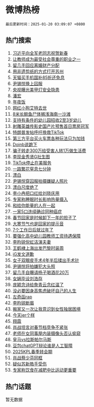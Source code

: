 # 微博热榜

`最后更新时间：2025-01-20 03:09:07 +0800`

## 热门搜索

1. [习近平向全军老同志祝贺新春](https://m.weibo.cn/search?containerid=100103type%3D1%26t%3D10%26q%3D%23%E4%B9%A0%E8%BF%91%E5%B9%B3%E5%90%91%E5%85%A8%E5%86%9B%E8%80%81%E5%90%8C%E5%BF%97%E7%A5%9D%E8%B4%BA%E6%96%B0%E6%98%A5%23&stream_entry_id=51&isnewpage=1&extparam=seat%3D1%26cate%3D10103%26dgr%3D0%26filter_type%3Drealtimehot%26stream_entry_id%3D51%26c_type%3D51%26pos%3D0%26q%3D%2523%25E4%25B9%25A0%25E8%25BF%2591%25E5%25B9%25B3%25E5%2590%2591%25E5%2585%25A8%25E5%2586%259B%25E8%2580%2581%25E5%2590%258C%25E5%25BF%2597%25E7%25A5%259D%25E8%25B4%25BA%25E6%2596%25B0%25E6%2598%25A5%2523%26display_time%3D1737313746%26pre_seqid%3D173731374640201178159117)
1. [让教师成为最受社会尊重的职业之一](https://m.weibo.cn/search?containerid=100103type%3D1%26t%3D10%26q%3D%23%E8%AE%A9%E6%95%99%E5%B8%88%E6%88%90%E4%B8%BA%E6%9C%80%E5%8F%97%E7%A4%BE%E4%BC%9A%E5%B0%8A%E9%87%8D%E7%9A%84%E8%81%8C%E4%B8%9A%E4%B9%8B%E4%B8%80%23&stream_entry_id=31&isnewpage=1&extparam=seat%3D1%26lcate%3D5001%26filter_type%3Drealtimehot%26pos%3D0%26c_type%3D31%26realpos%3D1%26q%3D%2523%25E8%25AE%25A9%25E6%2595%2599%25E5%25B8%2588%25E6%2588%2590%25E4%25B8%25BA%25E6%259C%2580%25E5%258F%2597%25E7%25A4%25BE%25E4%25BC%259A%25E5%25B0%258A%25E9%2587%258D%25E7%259A%2584%25E8%2581%258C%25E4%25B8%259A%25E4%25B9%258B%25E4%25B8%2580%2523%26dgr%3D0%26band_rank%3D1%26stream_entry_id%3D31%26cate%3D5001%26flag%3D0%26display_time%3D1737313746%26pre_seqid%3D173731374640201178159117)
1. [留几手回应离婚财产分配](https://m.weibo.cn/search?containerid=100103type%3D1%26t%3D10%26q%3D%23%E7%95%99%E5%87%A0%E6%89%8B%E5%9B%9E%E5%BA%94%E7%A6%BB%E5%A9%9A%E8%B4%A2%E4%BA%A7%E5%88%86%E9%85%8D%23&stream_entry_id=31&isnewpage=1&extparam=seat%3D1%26lcate%3D5001%26filter_type%3Drealtimehot%26pos%3D1%26c_type%3D31%26realpos%3D2%26q%3D%2523%25E7%2595%2599%25E5%2587%25A0%25E6%2589%258B%25E5%259B%259E%25E5%25BA%2594%25E7%25A6%25BB%25E5%25A9%259A%25E8%25B4%25A2%25E4%25BA%25A7%25E5%2588%2586%25E9%2585%258D%2523%26dgr%3D0%26band_rank%3D2%26stream_entry_id%3D31%26cate%3D5001%26flag%3D0%26display_time%3D1737313746%26pre_seqid%3D173731374640201178159117)
1. [用非遗剪纸的方式打开苏州](https://m.weibo.cn/search?containerid=100103type%3D1%26t%3D10%26q%3D%23%E7%94%A8%E9%9D%9E%E9%81%97%E5%89%AA%E7%BA%B8%E7%9A%84%E6%96%B9%E5%BC%8F%E6%89%93%E5%BC%80%E8%8B%8F%E5%B7%9E%23&stream_entry_id=31&isnewpage=1&extparam=seat%3D1%26lcate%3D5001%26filter_type%3Drealtimehot%26pos%3D2%26c_type%3D31%26realpos%3D3%26q%3D%2523%25E7%2594%25A8%25E9%259D%259E%25E9%2581%2597%25E5%2589%25AA%25E7%25BA%25B8%25E7%259A%2584%25E6%2596%25B9%25E5%25BC%258F%25E6%2589%2593%25E5%25BC%2580%25E8%258B%258F%25E5%25B7%259E%2523%26dgr%3D0%26band_rank%3D3%26stream_entry_id%3D31%26cate%3D5001%26flag%3D0%26display_time%3D1737313746%26pre_seqid%3D173731374640201178159117)
1. [天猫买手机国补85折还免息](https://m.weibo.cn/search?containerid=100103type%3D1%26t%3D10%26q%3D%23%E5%A4%A9%E7%8C%AB%E4%B9%B0%E6%89%8B%E6%9C%BA%E5%9B%BD%E8%A1%A585%E6%8A%98%E8%BF%98%E5%85%8D%E6%81%AF%23&stream_entry_id=31&isnewpage=1&extparam=seat%3D1%26lcate%3D5001%26filter_type%3Drealtimehot%26pos%3D3%26c_type%3D31%26q%3D%2523%25E5%25A4%25A9%25E7%258C%25AB%25E4%25B9%25B0%25E6%2589%258B%25E6%259C%25BA%25E5%259B%25BD%25E8%25A1%25A585%25E6%258A%2598%25E8%25BF%2598%25E5%2585%258D%25E6%2581%25AF%2523%26cate%3D5001%26adid%3D273248%26band_rank%3D4%26stream_entry_id%3D31%26dgr%3D0%26topic_ad%3D1%26is_ad_pos%3D1%26display_time%3D1737313746%26pre_seqid%3D173731374640201178159117)
1. [尹锡悦换上囚服](https://m.weibo.cn/search?containerid=100103type%3D1%26t%3D10%26q%3D%23%E5%B0%B9%E9%94%A1%E6%82%A6%E6%8D%A2%E4%B8%8A%E5%9B%9A%E6%9C%8D%23&stream_entry_id=31&isnewpage=1&extparam=seat%3D1%26lcate%3D5001%26filter_type%3Drealtimehot%26pos%3D4%26c_type%3D31%26realpos%3D4%26q%3D%2523%25E5%25B0%25B9%25E9%2594%25A1%25E6%2582%25A6%25E6%258D%25A2%25E4%25B8%258A%25E5%259B%259A%25E6%259C%258D%2523%26dgr%3D0%26band_rank%3D4%26stream_entry_id%3D31%26cate%3D5001%26flag%3D2%26display_time%3D1737313746%26pre_seqid%3D173731374640201178159117)
1. [央视曝光美甲灯安全隐患](https://m.weibo.cn/search?containerid=100103type%3D1%26t%3D10%26q%3D%23%E5%A4%AE%E8%A7%86%E6%9B%9D%E5%85%89%E7%BE%8E%E7%94%B2%E7%81%AF%E5%AE%89%E5%85%A8%E9%9A%90%E6%82%A3%23&stream_entry_id=31&isnewpage=1&extparam=seat%3D1%26lcate%3D5001%26filter_type%3Drealtimehot%26pos%3D5%26c_type%3D31%26realpos%3D5%26q%3D%2523%25E5%25A4%25AE%25E8%25A7%2586%25E6%259B%259D%25E5%2585%2589%25E7%25BE%258E%25E7%2594%25B2%25E7%2581%25AF%25E5%25AE%2589%25E5%2585%25A8%25E9%259A%2590%25E6%2582%25A3%2523%26dgr%3D0%26band_rank%3D5%26stream_entry_id%3D31%26cate%3D5001%26flag%3D0%26display_time%3D1737313746%26pre_seqid%3D173731374640201178159117)
1. [潘宏](https://m.weibo.cn/search?containerid=100103type%3D1%26t%3D10%26q%3D%E6%BD%98%E5%AE%8F&stream_entry_id=31&isnewpage=1&extparam=seat%3D1%26lcate%3D5001%26filter_type%3Drealtimehot%26pos%3D6%26c_type%3D31%26realpos%3D6%26q%3D%25E6%25BD%2598%25E5%25AE%258F%26dgr%3D0%26band_rank%3D6%26stream_entry_id%3D31%26cate%3D5001%26flag%3D2%26display_time%3D1737313746%26pre_seqid%3D173731374640201178159117)
1. [年夜饭](https://m.weibo.cn/search?containerid=100103type%3D1%26t%3D10%26q%3D%23%E5%B9%B4%E5%A4%9C%E9%A5%AD%23&stream_entry_id=31&isnewpage=1&extparam=seat%3D1%26lcate%3D5001%26filter_type%3Drealtimehot%26pos%3D7%26c_type%3D31%26q%3D%2523%25E5%25B9%25B4%25E5%25A4%259C%25E9%25A5%25AD%2523%26cate%3D5001%26adid%3D273047%26band_rank%3D7%26stream_entry_id%3D31%26dgr%3D0%26topic_ad%3D1%26is_ad_pos%3D1%26display_time%3D1737313746%26pre_seqid%3D173731374640201178159117)
1. [网红小狗艾特去世](https://m.weibo.cn/search?containerid=100103type%3D1%26t%3D10%26q%3D%23%E7%BD%91%E7%BA%A2%E5%B0%8F%E7%8B%97%E8%89%BE%E7%89%B9%E5%8E%BB%E4%B8%96%23&stream_entry_id=31&isnewpage=1&extparam=seat%3D1%26lcate%3D5001%26filter_type%3Drealtimehot%26pos%3D8%26c_type%3D31%26realpos%3D7%26q%3D%2523%25E7%25BD%2591%25E7%25BA%25A2%25E5%25B0%258F%25E7%258B%2597%25E8%2589%25BE%25E7%2589%25B9%25E5%258E%25BB%25E4%25B8%2596%2523%26dgr%3D0%26band_rank%3D7%26stream_entry_id%3D31%26cate%3D5001%26flag%3D2%26display_time%3D1737313746%26pre_seqid%3D173731374640201178159117)
1. [8米长鲸鱼尸体搁浅海南一沙滩](https://m.weibo.cn/search?containerid=100103type%3D1%26t%3D10%26q%3D%238%E7%B1%B3%E9%95%BF%E9%B2%B8%E9%B1%BC%E5%B0%B8%E4%BD%93%E6%90%81%E6%B5%85%E6%B5%B7%E5%8D%97%E4%B8%80%E6%B2%99%E6%BB%A9%23&stream_entry_id=31&isnewpage=1&extparam=seat%3D1%26lcate%3D5001%26filter_type%3Drealtimehot%26pos%3D9%26c_type%3D31%26realpos%3D8%26q%3D%25238%25E7%25B1%25B3%25E9%2595%25BF%25E9%25B2%25B8%25E9%25B1%25BC%25E5%25B0%25B8%25E4%25BD%2593%25E6%2590%2581%25E6%25B5%2585%25E6%25B5%25B7%25E5%258D%2597%25E4%25B8%2580%25E6%25B2%2599%25E6%25BB%25A9%2523%26dgr%3D0%26band_rank%3D8%26stream_entry_id%3D31%26cate%3D5001%26flag%3D1%26display_time%3D1737313746%26pre_seqid%3D173731374640201178159117)
1. [支持有条件的幼儿园招收2至3岁幼儿](https://m.weibo.cn/search?containerid=100103type%3D1%26t%3D10%26q%3D%23%E6%94%AF%E6%8C%81%E6%9C%89%E6%9D%A1%E4%BB%B6%E7%9A%84%E5%B9%BC%E5%84%BF%E5%9B%AD%E6%8B%9B%E6%94%B62%E8%87%B33%E5%B2%81%E5%B9%BC%E5%84%BF%23&stream_entry_id=31&isnewpage=1&extparam=seat%3D1%26lcate%3D5001%26filter_type%3Drealtimehot%26pos%3D10%26c_type%3D31%26realpos%3D9%26q%3D%2523%25E6%2594%25AF%25E6%258C%2581%25E6%259C%2589%25E6%259D%25A1%25E4%25BB%25B6%25E7%259A%2584%25E5%25B9%25BC%25E5%2584%25BF%25E5%259B%25AD%25E6%258B%259B%25E6%2594%25B62%25E8%2587%25B33%25E5%25B2%2581%25E5%25B9%25BC%25E5%2584%25BF%2523%26dgr%3D0%26band_rank%3D9%26stream_entry_id%3D31%26cate%3D5001%26flag%3D0%26display_time%3D1737313746%26pre_seqid%3D173731374640201178159117)
1. [射雕英雄传影史国产片预售首日票房冠军](https://m.weibo.cn/search?containerid=100103type%3D1%26t%3D10%26q%3D%23%E5%B0%84%E9%9B%95%E8%8B%B1%E9%9B%84%E4%BC%A0%E5%BD%B1%E5%8F%B2%E5%9B%BD%E4%BA%A7%E7%89%87%E9%A2%84%E5%94%AE%E9%A6%96%E6%97%A5%E7%A5%A8%E6%88%BF%E5%86%A0%E5%86%9B%23&stream_entry_id=31&isnewpage=1&extparam=seat%3D1%26lcate%3D5001%26filter_type%3Drealtimehot%26pos%3D11%26c_type%3D31%26realpos%3D10%26q%3D%2523%25E5%25B0%2584%25E9%259B%2595%25E8%258B%25B1%25E9%259B%2584%25E4%25BC%25A0%25E5%25BD%25B1%25E5%258F%25B2%25E5%259B%25BD%25E4%25BA%25A7%25E7%2589%2587%25E9%25A2%2584%25E5%2594%25AE%25E9%25A6%2596%25E6%2597%25A5%25E7%25A5%25A8%25E6%2588%25BF%25E5%2586%25A0%25E5%2586%259B%2523%26dgr%3D0%26band_rank%3D10%26stream_entry_id%3D31%26cate%3D5001%26flag%3D0%26display_time%3D1737313746%26pre_seqid%3D173731374640201178159117)
1. [特朗普发帖呼吁挽救TikTok](https://m.weibo.cn/search?containerid=100103type%3D1%26t%3D10%26q%3D%23%E7%89%B9%E6%9C%97%E6%99%AE%E5%8F%91%E5%B8%96%E5%91%BC%E5%90%81%E6%8C%BD%E6%95%91TikTok%23&stream_entry_id=31&isnewpage=1&extparam=seat%3D1%26lcate%3D5001%26filter_type%3Drealtimehot%26pos%3D12%26c_type%3D31%26realpos%3D11%26q%3D%2523%25E7%2589%25B9%25E6%259C%2597%25E6%2599%25AE%25E5%258F%2591%25E5%25B8%2596%25E5%2591%25BC%25E5%2590%2581%25E6%258C%25BD%25E6%2595%2591TikTok%2523%26dgr%3D0%26band_rank%3D11%26stream_entry_id%3D31%26cate%3D5001%26flag%3D2%26display_time%3D1737313746%26pre_seqid%3D173731374640201178159117)
1. [第三方平台买火车票各种玩法只为加钱](https://m.weibo.cn/search?containerid=100103type%3D1%26t%3D10%26q%3D%23%E7%AC%AC%E4%B8%89%E6%96%B9%E5%B9%B3%E5%8F%B0%E4%B9%B0%E7%81%AB%E8%BD%A6%E7%A5%A8%E5%90%84%E7%A7%8D%E7%8E%A9%E6%B3%95%E5%8F%AA%E4%B8%BA%E5%8A%A0%E9%92%B1%23&stream_entry_id=31&isnewpage=1&extparam=seat%3D1%26lcate%3D5001%26filter_type%3Drealtimehot%26pos%3D13%26c_type%3D31%26realpos%3D12%26q%3D%2523%25E7%25AC%25AC%25E4%25B8%2589%25E6%2596%25B9%25E5%25B9%25B3%25E5%258F%25B0%25E4%25B9%25B0%25E7%2581%25AB%25E8%25BD%25A6%25E7%25A5%25A8%25E5%2590%2584%25E7%25A7%258D%25E7%258E%25A9%25E6%25B3%2595%25E5%258F%25AA%25E4%25B8%25BA%25E5%258A%25A0%25E9%2592%25B1%2523%26dgr%3D0%26band_rank%3D12%26stream_entry_id%3D31%26cate%3D5001%26flag%3D0%26display_time%3D1737313746%26pre_seqid%3D173731374640201178159117)
1. [Doinb说跪下](https://m.weibo.cn/search?containerid=100103type%3D1%26t%3D10%26q%3D%23Doinb%E8%AF%B4%E8%B7%AA%E4%B8%8B%23&stream_entry_id=31&isnewpage=1&extparam=seat%3D1%26lcate%3D5001%26filter_type%3Drealtimehot%26pos%3D14%26c_type%3D31%26realpos%3D13%26q%3D%2523Doinb%25E8%25AF%25B4%25E8%25B7%25AA%25E4%25B8%258B%2523%26dgr%3D0%26band_rank%3D13%26stream_entry_id%3D31%26cate%3D5001%26flag%3D0%26display_time%3D1737313746%26pre_seqid%3D173731374640201178159117)
1. [骗子转走300万给受害人转1万做生活费](https://m.weibo.cn/search?containerid=100103type%3D1%26t%3D10%26q%3D%23%E9%AA%97%E5%AD%90%E8%BD%AC%E8%B5%B0300%E4%B8%87%E7%BB%99%E5%8F%97%E5%AE%B3%E4%BA%BA%E8%BD%AC1%E4%B8%87%E5%81%9A%E7%94%9F%E6%B4%BB%E8%B4%B9%23&stream_entry_id=31&isnewpage=1&extparam=seat%3D1%26lcate%3D5001%26filter_type%3Drealtimehot%26pos%3D15%26c_type%3D31%26realpos%3D14%26q%3D%2523%25E9%25AA%2597%25E5%25AD%2590%25E8%25BD%25AC%25E8%25B5%25B0300%25E4%25B8%2587%25E7%25BB%2599%25E5%258F%2597%25E5%25AE%25B3%25E4%25BA%25BA%25E8%25BD%25AC1%25E4%25B8%2587%25E5%2581%259A%25E7%2594%259F%25E6%25B4%25BB%25E8%25B4%25B9%2523%26dgr%3D0%26band_rank%3D14%26stream_entry_id%3D31%26cate%3D5001%26flag%3D0%26display_time%3D1737313746%26pre_seqid%3D173731374640201178159117)
1. [李现金秀贤G社生图](https://m.weibo.cn/search?containerid=100103type%3D1%26t%3D10%26q%3D%23%E6%9D%8E%E7%8E%B0%E9%87%91%E7%A7%80%E8%B4%A4G%E7%A4%BE%E7%94%9F%E5%9B%BE%23&stream_entry_id=31&isnewpage=1&extparam=seat%3D1%26lcate%3D5001%26filter_type%3Drealtimehot%26pos%3D16%26c_type%3D31%26realpos%3D15%26q%3D%2523%25E6%259D%258E%25E7%258E%25B0%25E9%2587%2591%25E7%25A7%2580%25E8%25B4%25A4G%25E7%25A4%25BE%25E7%2594%259F%25E5%259B%25BE%2523%26dgr%3D0%26band_rank%3D15%26stream_entry_id%3D31%26cate%3D5001%26flag%3D2%26display_time%3D1737313746%26pre_seqid%3D173731374640201178159117)
1. [TikTok停止在美服务](https://m.weibo.cn/search?containerid=100103type%3D1%26t%3D10%26q%3D%23TikTok%E5%81%9C%E6%AD%A2%E5%9C%A8%E7%BE%8E%E6%9C%8D%E5%8A%A1%23&stream_entry_id=31&isnewpage=1&extparam=seat%3D1%26lcate%3D5001%26filter_type%3Drealtimehot%26pos%3D17%26c_type%3D31%26realpos%3D16%26q%3D%2523TikTok%25E5%2581%259C%25E6%25AD%25A2%25E5%259C%25A8%25E7%25BE%258E%25E6%259C%258D%25E5%258A%25A1%2523%26dgr%3D0%26band_rank%3D16%26stream_entry_id%3D31%26cate%3D5001%26flag%3D0%26display_time%3D1737313746%26pre_seqid%3D173731374640201178159117)
1. [一路繁花窒息七分钟](https://m.weibo.cn/search?containerid=100103type%3D1%26t%3D10%26q%3D%E4%B8%80%E8%B7%AF%E7%B9%81%E8%8A%B1%E7%AA%92%E6%81%AF%E4%B8%83%E5%88%86%E9%92%9F&stream_entry_id=31&isnewpage=1&extparam=seat%3D1%26lcate%3D5001%26filter_type%3Drealtimehot%26pos%3D18%26c_type%3D31%26realpos%3D17%26q%3D%25E4%25B8%2580%25E8%25B7%25AF%25E7%25B9%2581%25E8%258A%25B1%25E7%25AA%2592%25E6%2581%25AF%25E4%25B8%2583%25E5%2588%2586%25E9%2592%259F%26dgr%3D0%26band_rank%3D17%26stream_entry_id%3D31%26cate%3D5001%26flag%3D0%26display_time%3D1737313746%26pre_seqid%3D173731374640201178159117)
1. [漂白](https://m.weibo.cn/search?containerid=100103type%3D1%26t%3D10%26q%3D%E6%BC%82%E7%99%BD&stream_entry_id=31&isnewpage=1&extparam=seat%3D1%26lcate%3D5001%26filter_type%3Drealtimehot%26pos%3D19%26c_type%3D31%26realpos%3D18%26q%3D%25E6%25BC%2582%25E7%2599%25BD%26dgr%3D0%26band_rank%3D18%26stream_entry_id%3D31%26cate%3D5001%26flag%3D0%26display_time%3D1737313746%26pre_seqid%3D173731374640201178159117)
1. [尹锡悦穿囚服拍摄嫌疑人照片](https://m.weibo.cn/search?containerid=100103type%3D1%26t%3D10%26q%3D%23%E5%B0%B9%E9%94%A1%E6%82%A6%E7%A9%BF%E5%9B%9A%E6%9C%8D%E6%8B%8D%E6%91%84%E5%AB%8C%E7%96%91%E4%BA%BA%E7%85%A7%E7%89%87%23&stream_entry_id=31&isnewpage=1&extparam=seat%3D1%26lcate%3D5001%26filter_type%3Drealtimehot%26pos%3D20%26c_type%3D31%26realpos%3D19%26q%3D%2523%25E5%25B0%25B9%25E9%2594%25A1%25E6%2582%25A6%25E7%25A9%25BF%25E5%259B%259A%25E6%259C%258D%25E6%258B%258D%25E6%2591%2584%25E5%25AB%258C%25E7%2596%2591%25E4%25BA%25BA%25E7%2585%25A7%25E7%2589%2587%2523%26dgr%3D0%26band_rank%3D19%26stream_entry_id%3D31%26cate%3D5001%26flag%3D0%26display_time%3D1737313746%26pre_seqid%3D173731374640201178159117)
1. [漂白尺度绝了](https://m.weibo.cn/search?containerid=100103type%3D1%26t%3D10%26q%3D%E6%BC%82%E7%99%BD%E5%B0%BA%E5%BA%A6%E7%BB%9D%E4%BA%86&stream_entry_id=31&isnewpage=1&extparam=seat%3D1%26lcate%3D5001%26filter_type%3Drealtimehot%26pos%3D21%26c_type%3D31%26realpos%3D20%26q%3D%25E6%25BC%2582%25E7%2599%25BD%25E5%25B0%25BA%25E5%25BA%25A6%25E7%25BB%259D%25E4%25BA%2586%26dgr%3D0%26band_rank%3D20%26stream_entry_id%3D31%26cate%3D5001%26flag%3D0%26display_time%3D1737313746%26pre_seqid%3D173731374640201178159117)
1. [李小冉把口红给刘晓庆用](https://m.weibo.cn/search?containerid=100103type%3D1%26t%3D10%26q%3D%E6%9D%8E%E5%B0%8F%E5%86%89%E6%8A%8A%E5%8F%A3%E7%BA%A2%E7%BB%99%E5%88%98%E6%99%93%E5%BA%86%E7%94%A8&stream_entry_id=31&isnewpage=1&extparam=seat%3D1%26lcate%3D5001%26filter_type%3Drealtimehot%26pos%3D22%26c_type%3D31%26realpos%3D21%26q%3D%25E6%259D%258E%25E5%25B0%258F%25E5%2586%2589%25E6%258A%258A%25E5%258F%25A3%25E7%25BA%25A2%25E7%25BB%2599%25E5%2588%2598%25E6%2599%2593%25E5%25BA%2586%25E7%2594%25A8%26dgr%3D0%26band_rank%3D21%26stream_entry_id%3D31%26cate%3D5001%26flag%3D2%26display_time%3D1737313746%26pre_seqid%3D173731374640201178159117)
1. [专家称睡眠时长影响热量摄入](https://m.weibo.cn/search?containerid=100103type%3D1%26t%3D10%26q%3D%23%E4%B8%93%E5%AE%B6%E7%A7%B0%E7%9D%A1%E7%9C%A0%E6%97%B6%E9%95%BF%E5%BD%B1%E5%93%8D%E7%83%AD%E9%87%8F%E6%91%84%E5%85%A5%23&stream_entry_id=31&isnewpage=1&extparam=seat%3D1%26lcate%3D5001%26filter_type%3Drealtimehot%26pos%3D23%26c_type%3D31%26realpos%3D22%26q%3D%2523%25E4%25B8%2593%25E5%25AE%25B6%25E7%25A7%25B0%25E7%259D%25A1%25E7%259C%25A0%25E6%2597%25B6%25E9%2595%25BF%25E5%25BD%25B1%25E5%2593%258D%25E7%2583%25AD%25E9%2587%258F%25E6%2591%2584%25E5%2585%25A5%2523%26dgr%3D0%26band_rank%3D22%26stream_entry_id%3D31%26cate%3D5001%26flag%3D0%26display_time%3D1737313746%26pre_seqid%3D173731374640201178159117)
1. [和给你能量的人在一起](https://m.weibo.cn/search?containerid=100103type%3D1%26t%3D10%26q%3D%23%E5%92%8C%E7%BB%99%E4%BD%A0%E8%83%BD%E9%87%8F%E7%9A%84%E4%BA%BA%E5%9C%A8%E4%B8%80%E8%B5%B7%23&stream_entry_id=31&isnewpage=1&extparam=seat%3D1%26lcate%3D5001%26filter_type%3Drealtimehot%26pos%3D24%26c_type%3D31%26realpos%3D23%26q%3D%2523%25E5%2592%258C%25E7%25BB%2599%25E4%25BD%25A0%25E8%2583%25BD%25E9%2587%258F%25E7%259A%2584%25E4%25BA%25BA%25E5%259C%25A8%25E4%25B8%2580%25E8%25B5%25B7%2523%26dgr%3D0%26band_rank%3D23%26stream_entry_id%3D31%26cate%3D5001%26flag%3D0%26display_time%3D1737313746%26pre_seqid%3D173731374640201178159117)
1. [一家5口连续确诊同种癌症](https://m.weibo.cn/search?containerid=100103type%3D1%26t%3D10%26q%3D%23%E4%B8%80%E5%AE%B65%E5%8F%A3%E8%BF%9E%E7%BB%AD%E7%A1%AE%E8%AF%8A%E5%90%8C%E7%A7%8D%E7%99%8C%E7%97%87%23&stream_entry_id=31&isnewpage=1&extparam=seat%3D1%26lcate%3D5001%26filter_type%3Drealtimehot%26pos%3D25%26c_type%3D31%26realpos%3D24%26q%3D%2523%25E4%25B8%2580%25E5%25AE%25B65%25E5%258F%25A3%25E8%25BF%259E%25E7%25BB%25AD%25E7%25A1%25AE%25E8%25AF%258A%25E5%2590%258C%25E7%25A7%258D%25E7%2599%258C%25E7%2597%2587%2523%26dgr%3D0%26band_rank%3D24%26stream_entry_id%3D31%26cate%3D5001%26flag%3D0%26display_time%3D1737313746%26pre_seqid%3D173731374640201178159117)
1. [春节回家是时候卸下一年的担子了](https://m.weibo.cn/search?containerid=100103type%3D1%26t%3D10%26q%3D%23%E6%98%A5%E8%8A%82%E5%9B%9E%E5%AE%B6%E6%98%AF%E6%97%B6%E5%80%99%E5%8D%B8%E4%B8%8B%E4%B8%80%E5%B9%B4%E7%9A%84%E6%8B%85%E5%AD%90%E4%BA%86%23&stream_entry_id=31&isnewpage=1&extparam=seat%3D1%26lcate%3D5001%26filter_type%3Drealtimehot%26pos%3D26%26c_type%3D31%26realpos%3D25%26q%3D%2523%25E6%2598%25A5%25E8%258A%2582%25E5%259B%259E%25E5%25AE%25B6%25E6%2598%25AF%25E6%2597%25B6%25E5%2580%2599%25E5%258D%25B8%25E4%25B8%258B%25E4%25B8%2580%25E5%25B9%25B4%25E7%259A%2584%25E6%258B%2585%25E5%25AD%2590%25E4%25BA%2586%2523%26dgr%3D0%26band_rank%3D25%26stream_entry_id%3D31%26cate%3D5001%26flag%3D0%26display_time%3D1737313746%26pre_seqid%3D173731374640201178159117)
1. [大寒节气也是回家的提示音](https://m.weibo.cn/search?containerid=100103type%3D1%26t%3D10%26q%3D%23%E5%A4%A7%E5%AF%92%E8%8A%82%E6%B0%94%E4%B9%9F%E6%98%AF%E5%9B%9E%E5%AE%B6%E7%9A%84%E6%8F%90%E7%A4%BA%E9%9F%B3%23&stream_entry_id=31&isnewpage=1&extparam=seat%3D1%26lcate%3D5001%26filter_type%3Drealtimehot%26pos%3D27%26c_type%3D31%26realpos%3D26%26q%3D%2523%25E5%25A4%25A7%25E5%25AF%2592%25E8%258A%2582%25E6%25B0%2594%25E4%25B9%259F%25E6%2598%25AF%25E5%259B%259E%25E5%25AE%25B6%25E7%259A%2584%25E6%258F%2590%25E7%25A4%25BA%25E9%259F%25B3%2523%26dgr%3D0%26band_rank%3D26%26stream_entry_id%3D31%26cate%3D5001%26flag%3D1%26display_time%3D1737313746%26pre_seqid%3D173731374640201178159117)
1. [7个工作日后就过年了](https://m.weibo.cn/search?containerid=100103type%3D1%26t%3D10%26q%3D%237%E4%B8%AA%E5%B7%A5%E4%BD%9C%E6%97%A5%E5%90%8E%E5%B0%B1%E8%BF%87%E5%B9%B4%E4%BA%86%23&stream_entry_id=31&isnewpage=1&extparam=seat%3D1%26lcate%3D5001%26filter_type%3Drealtimehot%26pos%3D28%26c_type%3D31%26realpos%3D27%26q%3D%25237%25E4%25B8%25AA%25E5%25B7%25A5%25E4%25BD%259C%25E6%2597%25A5%25E5%2590%258E%25E5%25B0%25B1%25E8%25BF%2587%25E5%25B9%25B4%25E4%25BA%2586%2523%26dgr%3D0%26band_rank%3D27%26stream_entry_id%3D31%26cate%3D5001%26flag%3D0%26display_time%3D1737313746%26pre_seqid%3D173731374640201178159117)
1. [要强化高中幼儿园教师工资待遇保障](https://m.weibo.cn/search?containerid=100103type%3D1%26t%3D10%26q%3D%23%E8%A6%81%E5%BC%BA%E5%8C%96%E9%AB%98%E4%B8%AD%E5%B9%BC%E5%84%BF%E5%9B%AD%E6%95%99%E5%B8%88%E5%B7%A5%E8%B5%84%E5%BE%85%E9%81%87%E4%BF%9D%E9%9A%9C%23&stream_entry_id=31&isnewpage=1&extparam=seat%3D1%26lcate%3D5001%26filter_type%3Drealtimehot%26pos%3D29%26c_type%3D31%26realpos%3D28%26q%3D%2523%25E8%25A6%2581%25E5%25BC%25BA%25E5%258C%2596%25E9%25AB%2598%25E4%25B8%25AD%25E5%25B9%25BC%25E5%2584%25BF%25E5%259B%25AD%25E6%2595%2599%25E5%25B8%2588%25E5%25B7%25A5%25E8%25B5%2584%25E5%25BE%2585%25E9%2581%2587%25E4%25BF%259D%25E9%259A%259C%2523%26dgr%3D0%26band_rank%3D28%26stream_entry_id%3D31%26cate%3D5001%26flag%3D0%26display_time%3D1737313746%26pre_seqid%3D173731374640201178159117)
1. [李昀锐倪虹洁演夫妻](https://m.weibo.cn/search?containerid=100103type%3D1%26t%3D10%26q%3D%23%E6%9D%8E%E6%98%80%E9%94%90%E5%80%AA%E8%99%B9%E6%B4%81%E6%BC%94%E5%A4%AB%E5%A6%BB%23&stream_entry_id=31&isnewpage=1&extparam=seat%3D1%26lcate%3D5001%26filter_type%3Drealtimehot%26pos%3D30%26c_type%3D31%26realpos%3D29%26q%3D%2523%25E6%259D%258E%25E6%2598%2580%25E9%2594%2590%25E5%2580%25AA%25E8%2599%25B9%25E6%25B4%2581%25E6%25BC%2594%25E5%25A4%25AB%25E5%25A6%25BB%2523%26dgr%3D0%26band_rank%3D29%26stream_entry_id%3D31%26cate%3D5001%26flag%3D0%26display_time%3D1737313746%26pre_seqid%3D173731374640201178159117)
1. [王鹤棣上海出发巴黎时装周](https://m.weibo.cn/search?containerid=100103type%3D1%26t%3D10%26q%3D%23%E7%8E%8B%E9%B9%A4%E6%A3%A3%E4%B8%8A%E6%B5%B7%E5%87%BA%E5%8F%91%E5%B7%B4%E9%BB%8E%E6%97%B6%E8%A3%85%E5%91%A8%23&stream_entry_id=31&isnewpage=1&extparam=seat%3D1%26lcate%3D5001%26filter_type%3Drealtimehot%26pos%3D31%26c_type%3D31%26realpos%3D30%26q%3D%2523%25E7%258E%258B%25E9%25B9%25A4%25E6%25A3%25A3%25E4%25B8%258A%25E6%25B5%25B7%25E5%2587%25BA%25E5%258F%2591%25E5%25B7%25B4%25E9%25BB%258E%25E6%2597%25B6%25E8%25A3%2585%25E5%2591%25A8%2523%26dgr%3D0%26band_rank%3D30%26stream_entry_id%3D31%26cate%3D5001%26flag%3D0%26display_time%3D1737313746%26pre_seqid%3D173731374640201178159117)
1. [iG发文道歉](https://m.weibo.cn/search?containerid=100103type%3D1%26t%3D10%26q%3DiG%E5%8F%91%E6%96%87%E9%81%93%E6%AD%89&stream_entry_id=31&isnewpage=1&extparam=seat%3D1%26lcate%3D5001%26filter_type%3Drealtimehot%26pos%3D32%26c_type%3D31%26realpos%3D31%26q%3DiG%25E5%258F%2591%25E6%2596%2587%25E9%2581%2593%25E6%25AD%2589%26dgr%3D0%26band_rank%3D31%26stream_entry_id%3D31%26cate%3D5001%26flag%3D0%26display_time%3D1737313746%26pre_seqid%3D173731374640201178159117)
1. [女子双眼皮手术4年半后揉出手术针](https://m.weibo.cn/search?containerid=100103type%3D1%26t%3D10%26q%3D%23%E5%A5%B3%E5%AD%90%E5%8F%8C%E7%9C%BC%E7%9A%AE%E6%89%8B%E6%9C%AF4%E5%B9%B4%E5%8D%8A%E5%90%8E%E6%8F%89%E5%87%BA%E6%89%8B%E6%9C%AF%E9%92%88%23&stream_entry_id=31&isnewpage=1&extparam=seat%3D1%26lcate%3D5001%26filter_type%3Drealtimehot%26pos%3D33%26c_type%3D31%26realpos%3D32%26q%3D%2523%25E5%25A5%25B3%25E5%25AD%2590%25E5%258F%258C%25E7%259C%25BC%25E7%259A%25AE%25E6%2589%258B%25E6%259C%25AF4%25E5%25B9%25B4%25E5%258D%258A%25E5%2590%258E%25E6%258F%2589%25E5%2587%25BA%25E6%2589%258B%25E6%259C%25AF%25E9%2592%2588%2523%26dgr%3D0%26band_rank%3D32%26stream_entry_id%3D31%26cate%3D5001%26flag%3D0%26display_time%3D1737313746%26pre_seqid%3D173731374640201178159117)
1. [尹锡悦将拍嫌犯大头照](https://m.weibo.cn/search?containerid=100103type%3D1%26t%3D10%26q%3D%23%E5%B0%B9%E9%94%A1%E6%82%A6%E5%B0%86%E6%8B%8D%E5%AB%8C%E7%8A%AF%E5%A4%A7%E5%A4%B4%E7%85%A7%23&stream_entry_id=31&isnewpage=1&extparam=seat%3D1%26lcate%3D5001%26filter_type%3Drealtimehot%26pos%3D34%26c_type%3D31%26realpos%3D33%26q%3D%2523%25E5%25B0%25B9%25E9%2594%25A1%25E6%2582%25A6%25E5%25B0%2586%25E6%258B%258D%25E5%25AB%258C%25E7%258A%25AF%25E5%25A4%25A7%25E5%25A4%25B4%25E7%2585%25A7%2523%26dgr%3D0%26band_rank%3D33%26stream_entry_id%3D31%26cate%3D5001%26flag%3D1%26display_time%3D1737313746%26pre_seqid%3D173731374640201178159117)
1. [留几手自曝请杨子喝酒花20万](https://m.weibo.cn/search?containerid=100103type%3D1%26t%3D10%26q%3D%23%E7%95%99%E5%87%A0%E6%89%8B%E8%87%AA%E6%9B%9D%E8%AF%B7%E6%9D%A8%E5%AD%90%E5%96%9D%E9%85%92%E8%8A%B120%E4%B8%87%23&stream_entry_id=31&isnewpage=1&extparam=seat%3D1%26lcate%3D5001%26filter_type%3Drealtimehot%26pos%3D35%26c_type%3D31%26realpos%3D34%26q%3D%2523%25E7%2595%2599%25E5%2587%25A0%25E6%2589%258B%25E8%2587%25AA%25E6%259B%259D%25E8%25AF%25B7%25E6%259D%25A8%25E5%25AD%2590%25E5%2596%259D%25E9%2585%2592%25E8%258A%25B120%25E4%25B8%2587%2523%26dgr%3D0%26band_rank%3D34%26stream_entry_id%3D31%26cate%3D5001%26flag%3D0%26display_time%3D1737313746%26pre_seqid%3D173731374640201178159117)
1. [女娲毕设刘浩存](https://m.weibo.cn/search?containerid=100103type%3D1%26t%3D10%26q%3D%E5%A5%B3%E5%A8%B2%E6%AF%95%E8%AE%BE%E5%88%98%E6%B5%A9%E5%AD%98&stream_entry_id=31&isnewpage=1&extparam=seat%3D1%26lcate%3D5001%26filter_type%3Drealtimehot%26pos%3D36%26c_type%3D31%26realpos%3D35%26q%3D%25E5%25A5%25B3%25E5%25A8%25B2%25E6%25AF%2595%25E8%25AE%25BE%25E5%2588%2598%25E6%25B5%25A9%25E5%25AD%2598%26dgr%3D0%26band_rank%3D35%26stream_entry_id%3D31%26cate%3D5001%26flag%3D0%26display_time%3D1737313746%26pre_seqid%3D173731374640201178159117)
1. [庞颖念诗给詹青云念红温了](https://m.weibo.cn/search?containerid=100103type%3D1%26t%3D10%26q%3D%E5%BA%9E%E9%A2%96%E5%BF%B5%E8%AF%97%E7%BB%99%E8%A9%B9%E9%9D%92%E4%BA%91%E5%BF%B5%E7%BA%A2%E6%B8%A9%E4%BA%86&stream_entry_id=31&isnewpage=1&extparam=seat%3D1%26lcate%3D5001%26filter_type%3Drealtimehot%26pos%3D37%26c_type%3D31%26realpos%3D36%26q%3D%25E5%25BA%259E%25E9%25A2%2596%25E5%25BF%25B5%25E8%25AF%2597%25E7%25BB%2599%25E8%25A9%25B9%25E9%259D%2592%25E4%25BA%2591%25E5%25BF%25B5%25E7%25BA%25A2%25E6%25B8%25A9%25E4%25BA%2586%26dgr%3D0%26band_rank%3D36%26stream_entry_id%3D31%26cate%3D5001%26flag%3D0%26display_time%3D1737313746%26pre_seqid%3D173731374640201178159117)
1. [没必要因身高焦虑破坏自己的人生](https://m.weibo.cn/search?containerid=100103type%3D1%26t%3D10%26q%3D%23%E6%B2%A1%E5%BF%85%E8%A6%81%E5%9B%A0%E8%BA%AB%E9%AB%98%E7%84%A6%E8%99%91%E7%A0%B4%E5%9D%8F%E8%87%AA%E5%B7%B1%E7%9A%84%E4%BA%BA%E7%94%9F%23&stream_entry_id=31&isnewpage=1&extparam=seat%3D1%26lcate%3D5001%26filter_type%3Drealtimehot%26pos%3D38%26c_type%3D31%26realpos%3D37%26q%3D%2523%25E6%25B2%25A1%25E5%25BF%2585%25E8%25A6%2581%25E5%259B%25A0%25E8%25BA%25AB%25E9%25AB%2598%25E7%2584%25A6%25E8%2599%2591%25E7%25A0%25B4%25E5%259D%258F%25E8%2587%25AA%25E5%25B7%25B1%25E7%259A%2584%25E4%25BA%25BA%25E7%2594%259F%2523%26dgr%3D0%26band_rank%3D37%26stream_entry_id%3D31%26cate%3D5001%26flag%3D1%26display_time%3D1737313746%26pre_seqid%3D173731374640201178159117)
1. [左奇函rap](https://m.weibo.cn/search?containerid=100103type%3D1%26t%3D10%26q%3D%23%E5%B7%A6%E5%A5%87%E5%87%BDrap%23&stream_entry_id=31&isnewpage=1&extparam=seat%3D1%26lcate%3D5001%26filter_type%3Drealtimehot%26pos%3D39%26c_type%3D31%26realpos%3D38%26q%3D%2523%25E5%25B7%25A6%25E5%25A5%2587%25E5%2587%25BDrap%2523%26dgr%3D0%26band_rank%3D38%26stream_entry_id%3D31%26cate%3D5001%26flag%3D1%26display_time%3D1737313746%26pre_seqid%3D173731374640201178159117)
1. [李昀锐断眉](https://m.weibo.cn/search?containerid=100103type%3D1%26t%3D10%26q%3D%23%E6%9D%8E%E6%98%80%E9%94%90%E6%96%AD%E7%9C%89%23&stream_entry_id=31&isnewpage=1&extparam=seat%3D1%26lcate%3D5001%26filter_type%3Drealtimehot%26pos%3D40%26c_type%3D31%26realpos%3D39%26q%3D%2523%25E6%259D%258E%25E6%2598%2580%25E9%2594%2590%25E6%2596%25AD%25E7%259C%2589%2523%26dgr%3D0%26band_rank%3D39%26stream_entry_id%3D31%26cate%3D5001%26flag%3D0%26display_time%3D1737313746%26pre_seqid%3D173731374640201178159117)
1. [搬家又一次让我意识到女性独居困境](https://m.weibo.cn/search?containerid=100103type%3D1%26t%3D10%26q%3D%23%E6%90%AC%E5%AE%B6%E5%8F%88%E4%B8%80%E6%AC%A1%E8%AE%A9%E6%88%91%E6%84%8F%E8%AF%86%E5%88%B0%E5%A5%B3%E6%80%A7%E7%8B%AC%E5%B1%85%E5%9B%B0%E5%A2%83%23&stream_entry_id=31&isnewpage=1&extparam=seat%3D1%26lcate%3D5001%26filter_type%3Drealtimehot%26pos%3D41%26c_type%3D31%26realpos%3D40%26q%3D%2523%25E6%2590%25AC%25E5%25AE%25B6%25E5%258F%2588%25E4%25B8%2580%25E6%25AC%25A1%25E8%25AE%25A9%25E6%2588%2591%25E6%2584%258F%25E8%25AF%2586%25E5%2588%25B0%25E5%25A5%25B3%25E6%2580%25A7%25E7%258B%25AC%25E5%25B1%2585%25E5%259B%25B0%25E5%25A2%2583%2523%26dgr%3D0%26band_rank%3D40%26stream_entry_id%3D31%26cate%3D5001%26flag%3D0%26display_time%3D1737313746%26pre_seqid%3D173731374640201178159117)
1. [今天jer个样](https://m.weibo.cn/search?containerid=100103type%3D1%26t%3D10%26q%3D%23%E4%BB%8A%E5%A4%A9jer%E4%B8%AA%E6%A0%B7%23&stream_entry_id=31&isnewpage=1&extparam=seat%3D1%26lcate%3D5001%26filter_type%3Drealtimehot%26pos%3D42%26c_type%3D31%26realpos%3D41%26q%3D%2523%25E4%25BB%258A%25E5%25A4%25A9jer%25E4%25B8%25AA%25E6%25A0%25B7%2523%26dgr%3D0%26band_rank%3D41%26stream_entry_id%3D31%26cate%3D5001%26flag%3D1%26display_time%3D1737313746%26pre_seqid%3D173731374640201178159117)
1. [翔霖](https://m.weibo.cn/search?containerid=100103type%3D1%26t%3D10%26q%3D%E7%BF%94%E9%9C%96&stream_entry_id=31&isnewpage=1&extparam=seat%3D1%26lcate%3D5001%26filter_type%3Drealtimehot%26pos%3D43%26c_type%3D31%26realpos%3D42%26q%3D%25E7%25BF%2594%25E9%259C%2596%26dgr%3D0%26band_rank%3D42%26stream_entry_id%3D31%26cate%3D5001%26flag%3D0%26display_time%3D1737313746%26pre_seqid%3D173731374640201178159117)
1. [肖战坦言对春节档竞争不紧张](https://m.weibo.cn/search?containerid=100103type%3D1%26t%3D10%26q%3D%23%E8%82%96%E6%88%98%E5%9D%A6%E8%A8%80%E5%AF%B9%E6%98%A5%E8%8A%82%E6%A1%A3%E7%AB%9E%E4%BA%89%E4%B8%8D%E7%B4%A7%E5%BC%A0%23&stream_entry_id=31&isnewpage=1&extparam=seat%3D1%26lcate%3D5001%26filter_type%3Drealtimehot%26pos%3D44%26c_type%3D31%26realpos%3D43%26q%3D%2523%25E8%2582%2596%25E6%2588%2598%25E5%259D%25A6%25E8%25A8%2580%25E5%25AF%25B9%25E6%2598%25A5%25E8%258A%2582%25E6%25A1%25A3%25E7%25AB%259E%25E4%25BA%2589%25E4%25B8%258D%25E7%25B4%25A7%25E5%25BC%25A0%2523%26dgr%3D0%26band_rank%3D43%26stream_entry_id%3D31%26cate%3D5001%26flag%3D0%26display_time%3D1737313746%26pre_seqid%3D173731374640201178159117)
1. [老师在女同事屋内装摄像头否认偷窥](https://m.weibo.cn/search?containerid=100103type%3D1%26t%3D10%26q%3D%23%E8%80%81%E5%B8%88%E5%9C%A8%E5%A5%B3%E5%90%8C%E4%BA%8B%E5%B1%8B%E5%86%85%E8%A3%85%E6%91%84%E5%83%8F%E5%A4%B4%E5%90%A6%E8%AE%A4%E5%81%B7%E7%AA%A5%23&stream_entry_id=31&isnewpage=1&extparam=seat%3D1%26lcate%3D5001%26filter_type%3Drealtimehot%26pos%3D45%26c_type%3D31%26realpos%3D44%26q%3D%2523%25E8%2580%2581%25E5%25B8%2588%25E5%259C%25A8%25E5%25A5%25B3%25E5%2590%258C%25E4%25BA%258B%25E5%25B1%258B%25E5%2586%2585%25E8%25A3%2585%25E6%2591%2584%25E5%2583%258F%25E5%25A4%25B4%25E5%2590%25A6%25E8%25AE%25A4%25E5%2581%25B7%25E7%25AA%25A5%2523%26dgr%3D0%26band_rank%3D44%26stream_entry_id%3D31%26cate%3D5001%26flag%3D0%26display_time%3D1737313746%26pre_seqid%3D173731374640201178159117)
1. [皇马vs拉斯帕尔马斯](https://m.weibo.cn/search?containerid=100103type%3D1%26t%3D10%26q%3D%23%E7%9A%87%E9%A9%ACvs%E6%8B%89%E6%96%AF%E5%B8%95%E5%B0%94%E9%A9%AC%E6%96%AF%23&stream_entry_id=31&isnewpage=1&extparam=seat%3D1%26lcate%3D5001%26filter_type%3Drealtimehot%26pos%3D46%26c_type%3D31%26realpos%3D45%26q%3D%2523%25E7%259A%2587%25E9%25A9%25ACvs%25E6%258B%2589%25E6%2596%25AF%25E5%25B8%2595%25E5%25B0%2594%25E9%25A9%25AC%25E6%2596%25AF%2523%26dgr%3D0%26band_rank%3D45%26stream_entry_id%3D31%26cate%3D5001%26flag%3D0%26display_time%3D1737313746%26pre_seqid%3D173731374640201178159117)
1. [豆包chatGPT辩论谁是人工智障](https://m.weibo.cn/search?containerid=100103type%3D1%26t%3D10%26q%3D%E8%B1%86%E5%8C%85chatGPT%E8%BE%A9%E8%AE%BA%E8%B0%81%E6%98%AF%E4%BA%BA%E5%B7%A5%E6%99%BA%E9%9A%9C&stream_entry_id=31&isnewpage=1&extparam=seat%3D1%26lcate%3D5001%26filter_type%3Drealtimehot%26pos%3D47%26c_type%3D31%26realpos%3D46%26q%3D%25E8%25B1%2586%25E5%258C%2585chatGPT%25E8%25BE%25A9%25E8%25AE%25BA%25E8%25B0%2581%25E6%2598%25AF%25E4%25BA%25BA%25E5%25B7%25A5%25E6%2599%25BA%25E9%259A%259C%26dgr%3D0%26band_rank%3D46%26stream_entry_id%3D31%26cate%3D5001%26flag%3D0%26display_time%3D1737313746%26pre_seqid%3D173731374640201178159117)
1. [2025KPL春季转会期](https://m.weibo.cn/search?containerid=100103type%3D1%26t%3D10%26q%3D%232025KPL%E6%98%A5%E5%AD%A3%E8%BD%AC%E4%BC%9A%E6%9C%9F%23&stream_entry_id=31&isnewpage=1&extparam=seat%3D1%26lcate%3D5001%26filter_type%3Drealtimehot%26pos%3D48%26c_type%3D31%26realpos%3D47%26q%3D%25232025KPL%25E6%2598%25A5%25E5%25AD%25A3%25E8%25BD%25AC%25E4%25BC%259A%25E6%259C%259F%2523%26dgr%3D0%26band_rank%3D47%26stream_entry_id%3D31%26cate%3D5001%26flag%3D0%26display_time%3D1737313746%26pre_seqid%3D173731374640201178159117)
1. [肖战蔡少芬同框](https://m.weibo.cn/search?containerid=100103type%3D1%26t%3D10%26q%3D%23%E8%82%96%E6%88%98%E8%94%A1%E5%B0%91%E8%8A%AC%E5%90%8C%E6%A1%86%23&stream_entry_id=31&isnewpage=1&extparam=seat%3D1%26lcate%3D5001%26filter_type%3Drealtimehot%26pos%3D49%26c_type%3D31%26realpos%3D48%26q%3D%2523%25E8%2582%2596%25E6%2588%2598%25E8%2594%25A1%25E5%25B0%2591%25E8%258A%25AC%25E5%2590%258C%25E6%25A1%2586%2523%26dgr%3D0%26band_rank%3D48%26stream_entry_id%3D31%26cate%3D5001%26flag%3D0%26display_time%3D1737313746%26pre_seqid%3D173731374640201178159117)
1. [疑似苏新皓手受伤](https://m.weibo.cn/search?containerid=100103type%3D1%26t%3D10%26q%3D%23%E7%96%91%E4%BC%BC%E8%8B%8F%E6%96%B0%E7%9A%93%E6%89%8B%E5%8F%97%E4%BC%A4%23&stream_entry_id=31&isnewpage=1&extparam=seat%3D1%26lcate%3D5001%26filter_type%3Drealtimehot%26pos%3D50%26c_type%3D31%26realpos%3D49%26q%3D%2523%25E7%2596%2591%25E4%25BC%25BC%25E8%258B%258F%25E6%2596%25B0%25E7%259A%2593%25E6%2589%258B%25E5%258F%2597%25E4%25BC%25A4%2523%26dgr%3D0%26band_rank%3D49%26stream_entry_id%3D31%26cate%3D5001%26flag%3D0%26display_time%3D1737313746%26pre_seqid%3D173731374640201178159117)
1. [专家称饮食在减肥中比运动更重要](https://m.weibo.cn/search?containerid=100103type%3D1%26t%3D10%26q%3D%23%E4%B8%93%E5%AE%B6%E7%A7%B0%E9%A5%AE%E9%A3%9F%E5%9C%A8%E5%87%8F%E8%82%A5%E4%B8%AD%E6%AF%94%E8%BF%90%E5%8A%A8%E6%9B%B4%E9%87%8D%E8%A6%81%23&stream_entry_id=31&isnewpage=1&extparam=seat%3D1%26lcate%3D5001%26filter_type%3Drealtimehot%26pos%3D51%26c_type%3D31%26realpos%3D50%26q%3D%2523%25E4%25B8%2593%25E5%25AE%25B6%25E7%25A7%25B0%25E9%25A5%25AE%25E9%25A3%259F%25E5%259C%25A8%25E5%2587%258F%25E8%2582%25A5%25E4%25B8%25AD%25E6%25AF%2594%25E8%25BF%2590%25E5%258A%25A8%25E6%259B%25B4%25E9%2587%258D%25E8%25A6%2581%2523%26dgr%3D0%26band_rank%3D50%26stream_entry_id%3D31%26cate%3D5001%26flag%3D1%26display_time%3D1737313746%26pre_seqid%3D173731374640201178159117)

## 热门话题

暂无数据
